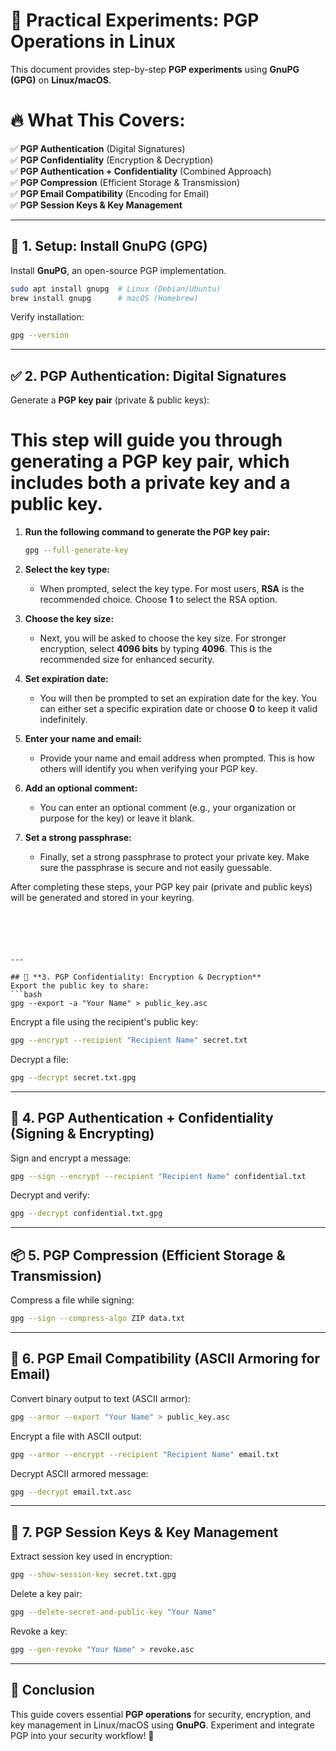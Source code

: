 # 🔐 Practical Experiments: PGP Operations in Linux

This document provides step-by-step **PGP experiments** using **GnuPG (GPG)** on **Linux/macOS**.

# 🔥 What This Covers:

✅ **PGP Authentication** (Digital Signatures)  
✅ **PGP Confidentiality** (Encryption & Decryption)  
✅ **PGP Authentication + Confidentiality** (Combined Approach)  
✅ **PGP Compression** (Efficient Storage & Transmission)  
✅ **PGP Email Compatibility** (Encoding for Email)  
✅ **PGP Session Keys & Key Management**  

---

## 📌 **1. Setup: Install GnuPG (GPG)**
Install **GnuPG**, an open-source PGP implementation.

```bash
sudo apt install gnupg  # Linux (Debian/Ubuntu)
brew install gnupg      # macOS (Homebrew)
```

Verify installation:
```bash
gpg --version
```

---

## ✅ **2. PGP Authentication: Digital Signatures**
Generate a **PGP key pair** (private & public keys):

# This step will guide you through generating a PGP key pair, which includes both a private key and a public key.

1. **Run the following command to generate the PGP key pair:**

    ```bash
    gpg --full-generate-key
    ```

2. **Select the key type:**
    - When prompted, select the key type. For most users, **RSA** is the recommended choice. Choose **1** to select the RSA option.

3. **Choose the key size:**
    - Next, you will be asked to choose the key size. For stronger encryption, select **4096 bits** by typing **4096**. This is the recommended size for enhanced security.

4. **Set expiration date:**
    - You will then be prompted to set an expiration date for the key. You can either set a specific expiration date or choose **0** to keep it valid indefinitely.

5. **Enter your name and email:**
    - Provide your name and email address when prompted. This is how others will identify you when verifying your PGP key.

6. **Add an optional comment:**
    - You can enter an optional comment (e.g., your organization or purpose for the key) or leave it blank.

7. **Set a strong passphrase:**
    - Finally, set a strong passphrase to protect your private key. Make sure the passphrase is secure and not easily guessable.

After completing these steps, your PGP key pair (private and public keys) will be generated and stored in your keyring.
```





---

## 🔐 **3. PGP Confidentiality: Encryption & Decryption**
Export the public key to share:
```bash
gpg --export -a "Your Name" > public_key.asc
```

Encrypt a file using the recipient's public key:
```bash
gpg --encrypt --recipient "Recipient Name" secret.txt
```

Decrypt a file:
```bash
gpg --decrypt secret.txt.gpg
```

---

## 🔄 **4. PGP Authentication + Confidentiality (Signing & Encrypting)**
Sign and encrypt a message:
```bash
gpg --sign --encrypt --recipient "Recipient Name" confidential.txt
```

Decrypt and verify:
```bash
gpg --decrypt confidential.txt.gpg
```

---

## 📦 **5. PGP Compression (Efficient Storage & Transmission)**
Compress a file while signing:
```bash
gpg --sign --compress-algo ZIP data.txt
```

---

## 📧 **6. PGP Email Compatibility (ASCII Armoring for Email)**
Convert binary output to text (ASCII armor):
```bash
gpg --armor --export "Your Name" > public_key.asc
```

Encrypt a file with ASCII output:
```bash
gpg --armor --encrypt --recipient "Recipient Name" email.txt
```

Decrypt ASCII armored message:
```bash
gpg --decrypt email.txt.asc
```

---

## 🔑 **7. PGP Session Keys & Key Management**
Extract session key used in encryption:
```bash
gpg --show-session-key secret.txt.gpg
```

Delete a key pair:
```bash
gpg --delete-secret-and-public-key "Your Name"
```

Revoke a key:
```bash
gpg --gen-revoke "Your Name" > revoke.asc
```

---

## 🎯 **Conclusion**
This guide covers essential **PGP operations** for security, encryption, and key management in Linux/macOS using **GnuPG**. Experiment and integrate PGP into your security workflow! 🚀
